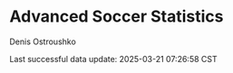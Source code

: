 # Advanced Soccer Statistics
Denis Ostroushko

<!-- gfm -->

Last successful data update: 2025-03-21 07:26:58 CST
